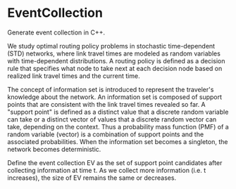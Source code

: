 # EventCollection
Generate event collection in C++. 


We study optimal routing policy problems in stochastic time-dependent (STD) networks, where link travel times are modeled as random variables with time-dependent distributions. A routing policy is defined as a decision rule that specifies what node to take next at each
decision node based on realized link travel times and the current time.

The concept of information set is introduced to represent the traveler's knowledge about the network. An information set is composed of support points that are consistent with the link travel times revealed so far. A "support point" is defined as a distinct value that a discrete random variable can take or a distinct vector of values that a discrete random vector can take, depending on the context. Thus a probability mass function (PMF) of a random variable (vector) is a combination of support points and the associated probabilities. When the information set becomes a singleton, the network becomes deterministic.

Define  the event collection EV as the set of support point candidates after collecting information at time t. As we collect more information (i.e. t increases), the size of EV remains the same or decreases.
